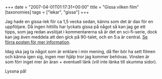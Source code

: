 +++
date = "2007-04-01T01:17:31+00:00"
title = "Gissa vilken film"
[taxonomies]
tags = ["lekar", "gissa"]
+++

Jag hade en gissa-lek för ca 1,5 vecka sedan, känns som det är dax för en uppföljare. Då ingen hittills har lyckats gissa på något så kan jag ge ett tipps, som jag redan avslöjat i kommentarerna så är det en sci-fi-serie, dock kan jag även meddela att den gick på 90-talet, och en 5:a är central. [Se förra posten för mer information][1].

Idag ska jag ta något som är enklare i min mening, då fler bör ha sett filmen och känna igen sig, ingen mer hjälp tror jag kommer behövas. Vinsten är som förr inget mer än äran + eventuell länk (vill inte länka till skumma sidor).



Lyssna på!



<small></small>

 [1]: https://nsg.cc/post/2007/gissa-vemvad-1/
